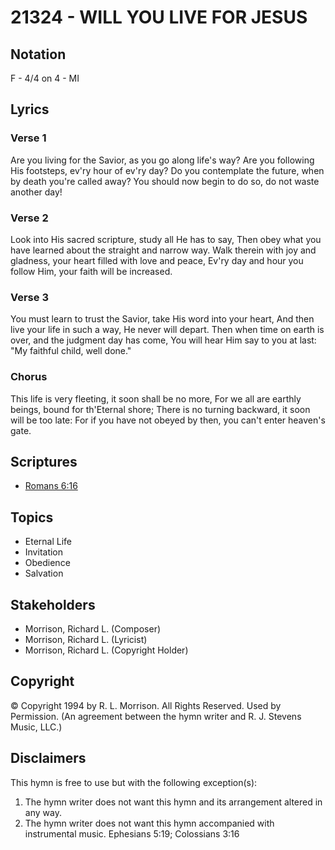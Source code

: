 # 21324 - WILL YOU LIVE FOR JESUS

## Notation

F - 4/4 on 4 - MI

## Lyrics

### Verse 1

Are you living for the Savior, as you go along life's way? Are you following His footsteps, ev'ry hour of ev'ry day? Do you contemplate the future, when by death you're called away? You should now begin to do so, do not waste another day! 

### Verse 2

Look into His sacred scripture, study all He has to say, Then obey what you have learned about the straight and narrow way. Walk therein with joy and gladness, your heart filled with love and peace, Ev'ry day and hour you follow Him, your faith will be increased.

### Verse 3

You must learn to trust the Savior, take His word into your heart, And then live your life in such a way, He never will depart. Then when time on earth is over, and the judgment day has come, You will hear Him say to you at last: "My faithful child, well done." 

### Chorus

This life is very fleeting, it soon shall be no more, For we all are earthly beings, bound for th'Eternal shore; There is no turning backward, it soon will be too late: For if you have not obeyed by then, you can't enter heaven's gate. 


## Scriptures

- [Romans 6:16](https://www.biblegateway.com/passage/?search=Romans%206%3A16)

## Topics

- Eternal Life
- Invitation
- Obedience
- Salvation

## Stakeholders

- Morrison, Richard L. (Composer)
- Morrison, Richard L. (Lyricist)
- Morrison, Richard L. (Copyright Holder)

## Copyright

© Copyright 1994 by R. L. Morrison. All Rights Reserved. Used by Permission.
(An agreement between the hymn writer and R. J. Stevens Music, LLC.)

## Disclaimers

This hymn is free to use but with the following exception(s):
1. The hymn writer does not want this hymn and its arrangement altered in any way.
2. The hymn writer does not want this hymn accompanied with instrumental music.
Ephesians 5:19; Colossians 3:16

